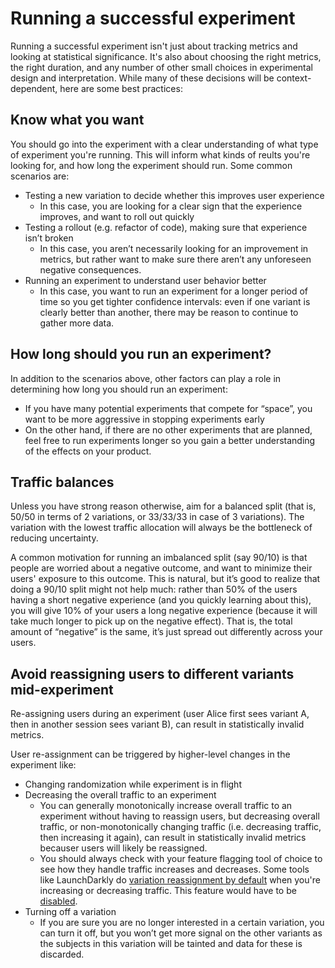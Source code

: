 # Running a successful experiment

Running a successful experiment isn't just about tracking metrics and looking at statistical significance. It's also about choosing the right metrics, the right duration, and any number of other small choices in experimental design and interpretation. While many of these decisions will be context-dependent, here are some best practices:

## Know what you want

You should go into the experiment with a clear understanding of what type of experiment you're running. This will inform what kinds of reults you're looking for, and how long the experiment should run. Some common scenarios are:

- Testing a new variation to decide whether this improves user experience
    - In this case, you are looking for a clear sign that the experience improves, and want to roll out quickly
- Testing a rollout (e.g. refactor of code), making sure that experience isn’t broken
    - In this case, you aren’t necessarily looking for an improvement in metrics, but rather want to make sure there aren’t any unforeseen negative consequences.
- Running an experiment to understand user behavior better
    - In this case, you want to run an experiment for a longer period of time so you get tighter confidence intervals: even if one variant is clearly better than another, there may be reason to continue to gather more data. 

## How long should you run an experiment?

In addition to the scenarios above, other factors can play a role in determining how long you should run an experiment:

- If you have many potential experiments that compete for “space”, you want to be more aggressive in stopping experiments early
- On the other hand, if there are no other experiments that are planned, feel free to run experiments longer so you gain a better understanding of the effects on your product.

## Traffic balances

Unless you have strong reason otherwise, aim for a balanced split (that is, 50/50 in terms of 2 variations, or 33/33/33 in case of 3 variations). The variation with the lowest traffic allocation will always be the bottleneck of reducing uncertainty.

A common motivation for running an imbalanced split (say 90/10) is that people are worried about a negative outcome, and want to minimize their users' exposure to this outcome. This is natural, but it’s good to realize that doing a 90/10 split might not help much: rather than 50% of the users having a short negative experience (and you quickly learning about this), you will give 10% of your users a long negative experience (because it will take much longer to pick up on the negative effect). That is, the total amount of “negative” is the same, it’s just spread out differently across your users.

## Avoid reassigning users to different variants mid-experiment

Re-assigning users during an experiment (user Alice first sees variant A, then in another session sees variant B), can result in statistically invalid metrics.

User re-assignment can be triggered by higher-level changes in the experiment like:

- Changing randomization while experiment is in flight
- Decreasing the overall traffic to an experiment
    - You can generally monotonically increase overall traffic to an experiment without having to reassign users, but decreasing overall traffic, or non-monotonically changing traffic (i.e. decreasing traffic, then increasing it again), can result in statistically invalid metrics becauser users will likely be reassigned.
    - You should always check with your feature flagging tool of choice to see how they handle traffic increases and decreases. Some tools like LaunchDarkly do [variation reassignment by default](https://docs.launchdarkly.com/home/experimentation/allocation#using-variation-reassignment) when you're increasing or decreasing traffic. This feature would have to be [disabled](https://docs.launchdarkly.com/home/experimentation/allocation#disabling-variation-reassignment).
- Turning off a variation
    - If you are sure you are no longer interested in a certain variation, you can turn it off, but you won’t get more signal on the other variants as the subjects in this variation will be tainted and data for these is discarded.


